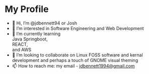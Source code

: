 # My Profile
- 👋 Hi, I’m @jdbennett94 or Josh 
- 👀 I’m interested in Software Engineering and Web Development 
- 🌱 I’m currently learning  
Java Springboot,  
REACT,  
and AWS
- 💞️ I’m looking to collaborate on Linux FOSS software and kernal development and perhaps a touch of GNOME visual theming  
- 📫 How to reach me: my email - jdbennett1994@gmail.com

<!---
jdbennett94/jdbennett94 is a ✨ special ✨ repository because its `README.md` (this file) appears on your GitHub profile.
You can click the Preview link to take a look at your changes.
--->
